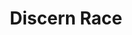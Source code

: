 ---
title: "Discern Race"
canonical: "skill/discern-race"
lists:
    - werecreature-loresheet
tier: 1 # TODO: Confirm Tier
min_type: "werecreature-x/all"
osp_cost: 10
# The real pre-requisite is "tracking"; see also discern-race-details
prerequisites: ["werecreature-loresheet/tracking-b"]
ladder: "discern-race"
weight: 10
---